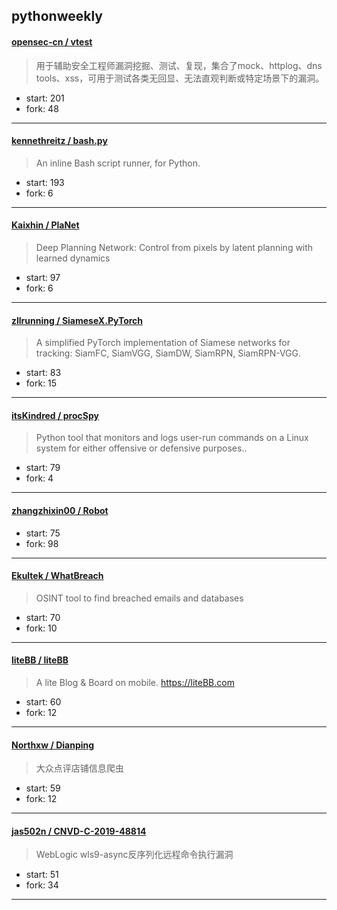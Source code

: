 ## pythonweekly

#### [opensec-cn / vtest](https://github.com/opensec-cn/vtest)

> 用于辅助安全工程师漏洞挖掘、测试、复现，集合了mock、httplog、dns tools、xss，可用于测试各类无回显、无法直观判断或特定场景下的漏洞。

+ start: 201
+ fork: 48

----


#### [kennethreitz / bash.py](https://github.com/kennethreitz/bash.py)

> An inline Bash script runner, for Python.

+ start: 193
+ fork: 6

----


#### [Kaixhin / PlaNet](https://github.com/Kaixhin/PlaNet)

> Deep Planning Network: Control from pixels by latent planning with learned dynamics

+ start: 97
+ fork: 6

----


#### [zllrunning / SiameseX.PyTorch](https://github.com/zllrunning/SiameseX.PyTorch)

> A simplified PyTorch implementation of Siamese networks for tracking: SiamFC, SiamVGG, SiamDW, SiamRPN, SiamRPN-VGG.

+ start: 83
+ fork: 15

----


#### [itsKindred / procSpy](https://github.com/itsKindred/procSpy)

> Python tool that monitors and logs user-run commands on a Linux system for either offensive or defensive purposes..

+ start: 79
+ fork: 4

----


#### [zhangzhixin00 / Robot](https://github.com/zhangzhixin00/Robot)

> 

+ start: 75
+ fork: 98

----


#### [Ekultek / WhatBreach](https://github.com/Ekultek/WhatBreach)

> OSINT tool to find breached emails and databases

+ start: 70
+ fork: 10

----


#### [liteBB / liteBB](https://github.com/liteBB/liteBB)

> A lite Blog & Board on mobile. https://liteBB.com

+ start: 60
+ fork: 12

----


#### [Northxw / Dianping](https://github.com/Northxw/Dianping)

> 大众点评店铺信息爬虫

+ start: 59
+ fork: 12

----


#### [jas502n / CNVD-C-2019-48814](https://github.com/jas502n/CNVD-C-2019-48814)

> WebLogic wls9-async反序列化远程命令执行漏洞

+ start: 51
+ fork: 34

----


